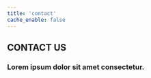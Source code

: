 ```yaml
---
title: 'contact'
cache_enable: false
---
```


## CONTACT US
### Lorem ipsum dolor sit amet consectetur.
